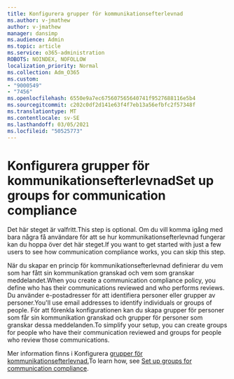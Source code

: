 ```yaml
---
title: Konfigurera grupper för kommunikationsefterlevnad
ms.author: v-jmathew
author: v-jmathew
manager: dansimp
ms.audience: Admin
ms.topic: article
ms.service: o365-administration
ROBOTS: NOINDEX, NOFOLLOW
localization_priority: Normal
ms.collection: Adm_O365
ms.custom:
- "9000549"
- "7456"
ms.openlocfilehash: 6550e9a7ec675607565640741f9527688116e5b4
ms.sourcegitcommit: c202c0df2d141e63f4f7eb13a56efbfc2f57348f
ms.translationtype: MT
ms.contentlocale: sv-SE
ms.lasthandoff: 03/05/2021
ms.locfileid: "50525773"
---
```

# <a name="set-up-groups-for-communication-compliance"></a><span data-ttu-id="b301c-102">Konfigurera grupper för kommunikationsefterlevnad</span><span class="sxs-lookup"><span data-stu-id="b301c-102">Set up groups for communication compliance</span></span>

<span data-ttu-id="b301c-103">Det här steget är valfritt.</span><span class="sxs-lookup"><span data-stu-id="b301c-103">This step is optional.</span></span> <span data-ttu-id="b301c-104">Om du vill komma igång med bara några få användare för att se hur kommunikationsefterlevnad fungerar kan du hoppa över det här steget.</span><span class="sxs-lookup"><span data-stu-id="b301c-104">If you want to get started with just a few users to see how communication compliance works, you can skip this step.</span></span>  
  
<span data-ttu-id="b301c-105">När du skapar en princip för kommunikationsefterlevnad definierar du vem som har fått sin kommunikation granskad och vem som granskar meddelandet.</span><span class="sxs-lookup"><span data-stu-id="b301c-105">When you create a communication compliance policy, you define who has their communications reviewed and who performs reviews.</span></span> <span data-ttu-id="b301c-106">Du använder e-postadresser för att identifiera personer eller grupper av personer.</span><span class="sxs-lookup"><span data-stu-id="b301c-106">You'll use email addresses to identify individuals or groups of people.</span></span> <span data-ttu-id="b301c-107">För att förenkla konfigurationen kan du skapa grupper för personer som får sin kommunikation granskad och grupper för personer som granskar dessa meddelanden.</span><span class="sxs-lookup"><span data-stu-id="b301c-107">To simplify your setup, you can create groups for people who have their communication reviewed and groups for people who review those communications.</span></span>  
  
<span data-ttu-id="b301c-108">Mer information finns i Konfigurera [grupper för kommunikationsefterlevnad.](https://go.microsoft.com/fwlink/?linkid=2129594)</span><span class="sxs-lookup"><span data-stu-id="b301c-108">To learn how, see [Set up groups for communication compliance](https://go.microsoft.com/fwlink/?linkid=2129594).</span></span>
